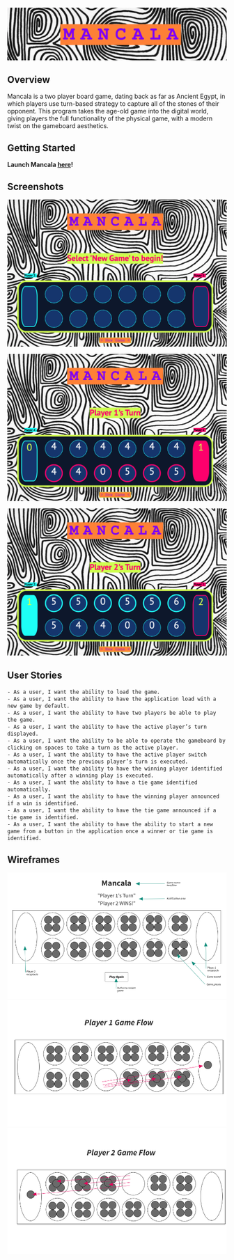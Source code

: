 ![MANCALA](Images/README/MANCALA.png)

## Overview

Mancala is a two player board game, dating back as far as Ancient Egypt, in which players use turn-based strategy to capture all of the stones of their opponent. This program takes the age-old game into the digital world, giving players the full functionality of the physical game, with a modern twist on the gameboard aesthetics.

## Getting Started

**Launch Mancala [here](https://mancala.fly.dev/)!**

## Screenshots

![main](Images/Screenshots/main.png)

![p1turn](Images/Screenshots/p1turn.png)

![p2turn](Images/Screenshots/p2turn.png)

## User Stories

    - As a user, I want the ability to load the game.
    - As a user, I want the ability to have the application load with a new game by default.
    - As a user, I want the ability to have two players be able to play the game.
    - As a user, I want the ability to have the active player’s turn displayed.
    - As a user, I want the ability to be able to operate the gameboard by clicking on spaces to take a turn as the active player.
    - As a user, I want the ability to have the active player switch automatically once the previous player’s turn is executed.
    - As a user, I want the ability to have the winning player identified automatically after a winning play is executed.
    - As a user, I want the ability to have a tie game identified automatically.
    - As a user, I want the ability to have the winning player announced if a win is identified.
    - As a user, I want the ability to have the tie game announced if a tie game is identified.
    - As a user, I want the ability to have the ability to start a new game from a button in the application once a winner or tie game is identified.


## Wireframes

![Game_board](Images/Wireframes/Game_board.png)
![Player_1_game_flow](Images/Wireframes/Player_1_game_flow.png)
![Player_2_game_flow](Images/Wireframes/Player_2_game_flow.png)